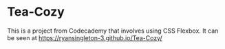 # Tea-Cozy
This is a project from Codecademy that involves using CSS Flexbox.
It can be seen at https://ryansingleton-3.github.io/Tea-Cozy/
